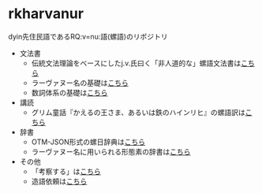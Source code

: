 # rkharvanur
dyin先住民語であるRQ:v=nu:語(螺語)のリポジトリ
- 文法書
	- 伝統文法理論をベースにしたj.v.氏曰く「非人道的な」螺語文法書は[こちら](https://github.com/SkurlavenijaMavija/rkharvanur/blob/master/grammar.md)
	- ラーヴァヌー名の基礎は[こちら](https://github.com/SkurlavenijaMavija/rkharvanur/blob/master/naming.md)
	- 数詞体系の基礎は[こちら](https://github.com/SkurlavenijaMavija/rkharvanur/blob/master/numerals.md)
- 講読
	- グリム童話『かえるの王さま、あるいは鉄のハインリヒ』の螺語訳は[こちら](https://github.com/SkurlavenijaMavija/rkharvanur/blob/master/KHM001.md)
- 辞書
	- OTM-JSON形式の螺日辞典は[こちら](https://github.com/SkurlavenijaMavija/rkharvanur/blob/master/%E8%9E%BA%E6%97%A5%E8%BE%9E%E5%85%B8.json)
	- ラーヴァヌー名に用いられる形態素の辞書は[こちら](https://github.com/SkurlavenijaMavija/rkharvanur/blob/master/%E3%83%A9%E3%83%BC%E3%83%B4%E3%82%A1%E3%83%8C%E3%83%BC%E4%BA%BA%E5%90%8D%E7%94%A8%E5%BD%A2%E6%85%8B%E7%B4%A0%E8%BE%9E%E5%85%B8.json)
- その他
	- 「考察する」は[こちら](https://github.com/SkurlavenijaMavija/rkharvanur/blob/master/investigate.md)
	- 造語依頼は[こちら](https://forms.gle/ptJ82WF6SoybmFK97)
